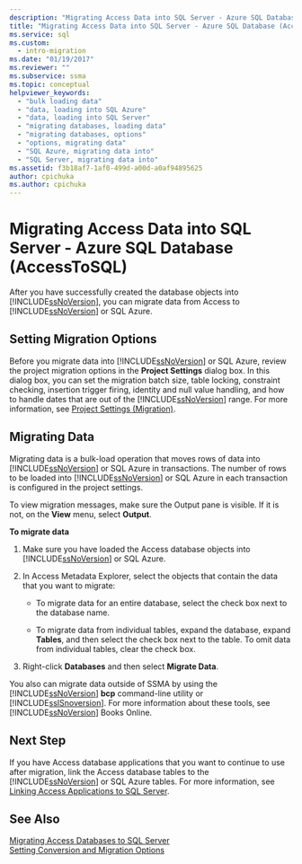 ```yaml
---
description: "Migrating Access Data into SQL Server - Azure SQL Database (AccessToSQL)"
title: "Migrating Access Data into SQL Server - Azure SQL Database (AccessToSQL) | Microsoft Docs"
ms.service: sql
ms.custom:
  - intro-migration
ms.date: "01/19/2017"
ms.reviewer: ""
ms.subservice: ssma
ms.topic: conceptual
helpviewer_keywords:
  - "bulk loading data"
  - "data, loading into SQL Azure"
  - "data, loading into SQL Server"
  - "migrating databases, loading data"
  - "migrating databases, options"
  - "options, migrating data"
  - "SQL Azure, migrating data into"
  - "SQL Server, migrating data into"
ms.assetid: f3b18af7-1af0-499d-a00d-a0af94895625
author: cpichuka 
ms.author: cpichuka 
---
```

# Migrating Access Data into SQL Server - Azure SQL Database (AccessToSQL)
After you have successfully created the database objects into [!INCLUDE[ssNoVersion](../../includes/ssnoversion-md.md)], you can migrate data from Access to [!INCLUDE[ssNoVersion](../../includes/ssnoversion-md.md)] or SQL Azure.  
  
## Setting Migration Options  
Before you migrate data into [!INCLUDE[ssNoVersion](../../includes/ssnoversion-md.md)] or SQL Azure, review the project migration options in the **Project Settings** dialog box. In this dialog box, you can set the migration batch size, table locking, constraint checking, insertion trigger firing, identity and null value handling, and how to handle dates that are out of the [!INCLUDE[ssNoVersion](../../includes/ssnoversion-md.md)] range. For more information, see [Project Settings (Migration)](./project-settings-migration-accesstosql.md).  
  
## Migrating Data  
Migrating data is a bulk-load operation that moves rows of data into [!INCLUDE[ssNoVersion](../../includes/ssnoversion-md.md)] or SQL Azure in transactions. The number of rows to be loaded into [!INCLUDE[ssNoVersion](../../includes/ssnoversion-md.md)] or SQL Azure in each transaction is configured in the project settings.  
  
To view migration messages, make sure the Output pane is visible. If it is not, on the **View** menu, select **Output**.  
  
**To migrate data**  
  
1.  Make sure you have loaded the Access database objects into [!INCLUDE[ssNoVersion](../../includes/ssnoversion-md.md)] or SQL Azure.  
  
2.  In Access Metadata Explorer, select the objects that contain the data that you want to migrate:  
  
    -   To migrate data for an entire database, select the check box next to the database name.  
  
    -   To migrate data from individual tables, expand the database, expand **Tables**, and then select the check box next to the table. To omit data from individual tables, clear the check box.  
  
3.  Right-click **Databases** and then select **Migrate Data**.  
  
You also can migrate data outside of SSMA by using the [!INCLUDE[ssNoVersion](../../includes/ssnoversion-md.md)] **bcp** command-line utility or [!INCLUDE[ssISnoversion](../../includes/ssisnoversion-md.md)]. For more information about these tools, see [!INCLUDE[ssNoVersion](../../includes/ssnoversion-md.md)] Books Online.  
  
## Next Step  
If you have Access database applications that you want to continue to use after migration, link the Access database tables to the [!INCLUDE[ssNoVersion](../../includes/ssnoversion-md.md)] or SQL Azure tables. For more information, see [Linking Access Applications to SQL Server](linking-access-applications-to-sql-server-azure-sql-db-accesstosql.md).  
  
## See Also  
[Migrating Access Databases to SQL Server](migrating-access-databases-to-sql-server-azure-sql-db-accesstosql.md)  
[Setting Conversion and Migration Options](setting-conversion-and-migration-options-accesstosql.md)  
